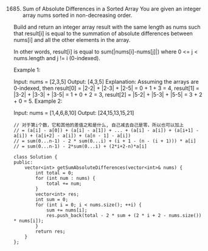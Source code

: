 1685. Sum of Absolute Differences in a Sorted Array
You are given an integer array nums sorted in non-decreasing order.

Build and return an integer array result with the same length as nums such that result[i] is equal to the summation of absolute differences between nums[i] and all the other elements in the array.

In other words, result[i] is equal to sum(|nums[i]-nums[j]|) where 0 <= j < nums.length and j != i (0-indexed).

 

Example 1:

Input: nums = [2,3,5]
Output: [4,3,5]
Explanation: Assuming the arrays are 0-indexed, then
result[0] = |2-2| + |2-3| + |2-5| = 0 + 1 + 3 = 4,
result[1] = |3-2| + |3-3| + |3-5| = 1 + 0 + 2 = 3,
result[2] = |5-2| + |5-3| + |5-5| = 3 + 2 + 0 = 5.
Example 2:

Input: nums = [1,4,6,8,10]
Output: [24,15,13,15,21]

```
// 对于第i个数，它和其他的差值之和是什么, 自己减去自己是零，所以也可以加上
// = (a[i] - a[0]) + (a[i] - a[1]) + ... + (a[i] - a[i]) + (a[i+1] - a[i]) + (a[i+2] - a[i]) + (a[n - 1] - a[i])
// = sum(0...n-1) - 2 * sum(0...i) + (i + 1 - (n - (i + 1))) * a[i]
// = sum(0...n-1) - 2*sum(0...i) + (2*i+2-n)*a[i]

class Solution {
public:
    vector<int> getSumAbsoluteDifferences(vector<int>& nums) {
        int total = 0;
        for (int num : nums) {
            total += num;
        }
        vector<int> res;
        int sum = 0;
        for (int i = 0; i < nums.size(); ++i) {
            sum += nums[i];
            res.push_back(total - 2 * sum + (2 * i + 2 - nums.size()) * nums[i]);
        }
        return res;
    }
};
```
